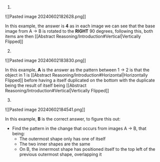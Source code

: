1.

![[Pasted image 20240602182628.png]]

In this example, the answer is **4** as in each image we can see that the base image from A -> B is rotated to the **RIGHT** 90 degrees, following this, both items are then [[Abstract Reasoning/Introduction#Vertical|Vertically Flipped]]

2.

![[Pasted image 20240602183830.png]]

In this example, **A** is the answer as the pattern between 1 -> 2 is that the object in 1 is [[Abstract Reasoning/Introduction#Horizontal|Horizontally Flipped]] before having a itself duplicated on the bottom with the duplicate being the result of itself being [[Abstract Reasoning/Introduction#Vertical|Vertically Flipped]]

3.

![[Pasted image 20240602184541.png]]

In this example, **B** is the correct answer, to figure this out:

- Find the pattern in the change that occurs from images A -> B, that being:
	- The outermost shape only has one of itself
	- The two inner shapes are the same
	- On B, the innermost shape has positioned itself to the top left of the previous outermost shape, overlapping it